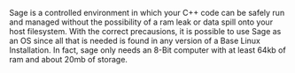 Sage is a controlled environment in which your C++ code can be safely run and managed without the possibility of a ram leak or data spill onto your host filesystem. With the correct precausions, it is possible to use Sage as an OS since all that is needed is found in any version of a Base Linux Installation. In fact, sage only needs an 8-Bit computer with at least 64kb of ram and about 20mb of storage.
